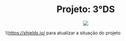 
<h1 align="center"> Projeto: 3°DS </h1>

<p align="center">
<img src="http://img.shields.io/static/v1?label=STATUS&message=EM%20DESENVOLVIMENTO&color=GREEN&style=for-the-badge"/>
</p>

\\\https://shields.io/ para atualizar a situação do projeto


